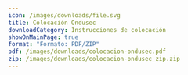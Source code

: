 ```yaml
---
icon: /images/downloads/file.svg
title: Colocación Ondusec
downloadCategory: Instrucciones de colocación
showOnMainPage: true
format: "Formato: PDF/ZIP"
pdf: /images/downloads/colocacion-ondusec.pdf
zip: /images/downloads/colocacion-ondusec_zip.zip
---
```

